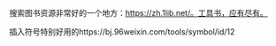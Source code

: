 搜索图书资源非常好的一个地方：https://zh.1lib.net/。工具书，应有尽有。





插入符号特别好用的https://bj.96weixin.com/tools/symbol/id/12
